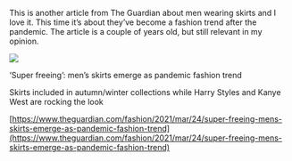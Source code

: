 This is another article from The Guardian about men wearing skirts and I love it. This time it’s about they’ve become a fashion trend after the pandemic. The article is a couple of years old, but still relevant in my opinion.

[](https://www.theguardian.com/fashion/2021/mar/24/super-freeing-mens-skirts-emerge-as-pandemic-fashion-trend "‘Super freeing’: men’s skirts emerge as pandemic fashion trend")

![](https://i0.wp.com/i.guim.co.uk/img/media/670dc31d60333daf775280d189ccf5e8fdfd5742/3_0_5889_3536/master/5889.jpg?ssl=1)

‘Super freeing’: men’s skirts emerge as pandemic fashion trend

Skirts included in autumn/winter collections while Harry Styles and Kanye West are rocking the look

[https://www.theguardian.com/fashion/2021/mar/24/super-freeing-mens-skirts-emerge-as-pandemic-fashion-trend](https://www.theguardian.com/fashion/2021/mar/24/super-freeing-mens-skirts-emerge-as-pandemic-fashion-trend)